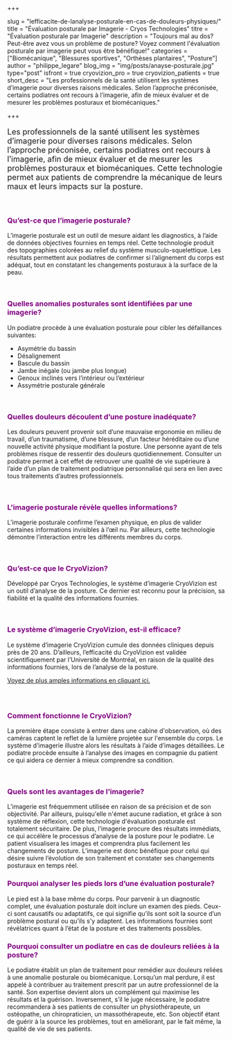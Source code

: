 +++

slug = "lefficacite-de-lanalyse-posturale-en-cas-de-douleurs-physiques/"
title = "Évaluation posturale par Imagerie - Cryos Technologies"
titre = "Évaluation posturale par Imagerie"
description = "Toujours mal au dos? Peut-être avez vous un problème de posture? Voyez comment l'évaluation posturale par imagerie peut vous être bénéfique!"
categories = ["Biomécanique", "Blessures sportives", "Orthèses plantaires", "Posture"]
author = "philippe_legare"
blog_img = "img/posts/anayse-posturale.jpg"
type="post"
isfront = true
cryovizion_pro = true
cryovizion_patients = true
short_desc = "Les professionnels de la santé utilisent les systèmes d’imagerie pour diverses raisons médicales. Selon l’approche préconisée, certains podiatres ont recours à l’imagerie, afin de mieux évaluer et de mesurer les problèmes posturaux et biomécaniques."

+++

<p style="font-size: 18px;">Les professionnels de la santé utilisent les systèmes d’imagerie pour diverses raisons médicales. Selon l’approche préconisée, certains podiatres ont recours à l’imagerie, afin de mieux évaluer et de mesurer les problèmes posturaux et biomécaniques. Cette technologie permet aux patients de comprendre la mécanique de leurs maux et leurs impacts sur la posture.</p>

&nbsp;
<h3 style="color: #800080;">Qu’est-ce que l’imagerie posturale?</h3>
L’imagerie posturale est un outil de mesure aidant les diagnostics, à l’aide de données objectives fournies en temps réel. Cette technologie produit des topographies colorées au relief du système musculo-squelettique. Les résultats permettent aux podiatres de confirmer si l’alignement du corps est adéquat, tout en constatant les changements posturaux à la surface de la peau.

&nbsp;
<h3 style="color: #800080;">Quelles anomalies posturales sont identifiées par une imagerie?</h3>
Un podiatre procède à une évaluation posturale pour cibler les défaillances suivantes:
<ul>
	<li>Asymétrie du bassin</li>
	<li>Désalignement</li>
	<li>Bascule du bassin</li>
	<li>Jambe inégale (ou jambe plus longue)</li>
	<li>Genoux inclinés vers l’intérieur ou l’extérieur</li>
	<li>Assymétrie posturale générale</li>
</ul>
&nbsp;
<h3 style="color: #800080;">Quelles douleurs découlent d’une posture inadéquate?</h3>
Les douleurs peuvent provenir soit d’une mauvaise ergonomie en milieu de travail, d’un traumatisme, d’une blessure, d’un facteur héréditaire ou d’une nouvelle activité physique modifiant la posture. Une personne ayant de tels problèmes risque de ressentir des douleurs quotidiennement. Consulter un podiatre permet à cet effet de retrouver une qualité de vie supérieure à l’aide d’un plan de traitement podiatrique personnalisé qui sera en lien avec tous traitements d’autres professionnels.

&nbsp;
<h3 style="color: #800080;">L'imagerie posturale révèle quelles informations?</h3>
L’imagerie posturale confirme l’examen physique, en plus de valider certaines informations invisibles à l’œil nu. Par ailleurs, cette technologie démontre l’interaction entre les différents membres du corps.

&nbsp;
<h3 style="color: #800080;">Qu’est-ce que le CryoVizion?</h3>
Développé par Cryos Technologies, le système d’imagerie CryoVizion est un outil d’analyse de la posture. Ce dernier est reconnu pour la précision, sa fiabilité et la qualité des informations fournies.

&nbsp;
<h3 style="color: #800080;">Le système d’imagerie CryoVizion, est-il efficace?</h3>
Le système d’imagerie CryoVizion cumule des données cliniques depuis près de 20 ans. D’ailleurs, l’efficacité du CryoVizion est validée scientifiquement par l’Université de Montréal, en raison de la qualité des informations fournies, lors de l’analyse de la posture.

<a href="http://www.cryos.com/wp-content/uploads/2015/12/color-coded-video-based-system.pdf" target="_blank">Voyez de plus amples informations en cliquant ici.</a>
<h3 style="color: #800080;"></h3>
&nbsp;
<h3 style="color: #800080;">Comment fonctionne le CryoVizion?</h3>
La première étape consiste à entrer dans une cabine d'observation, où des caméras captent le reflet de la lumière projetée sur l'ensemble du corps. Le système d’imagerie illustre alors les résultats à l’aide d’images détaillées. Le podiatre procède ensuite à l’analyse des images en compagnie du patient ce qui aidera ce dernier à mieux comprendre sa condition.

&nbsp;
<h3 style="color: #800080;">Quels sont les avantages de l’imagerie?</h3>
L’imagerie est fréquemment utilisée en raison de sa précision et de son objectivité. Par ailleurs, puisqu'elle n'émet aucune radiation, et grâce à son système de réflexion, cette technologie d'évaluation posturale est totalement sécuritaire. De plus, l’imagerie procure des résultats immédiats, ce qui accélère le processus d’analyse de la posture pour le podiatre. Le patient visualisera les images et comprendra plus facilement les changements de posture. L’imagerie est donc bénéfique pour celui qui désire suivre l’évolution de son traitement et constater ses changements posturaux en temps réel.
<h3 style="color: #800080;">Pourquoi analyser les pieds lors d’une évaluation posturale?</h3>
Le pied est à la base même du corps. Pour parvenir à un diagnostic complet, une évaluation posturale doit inclure un examen des pieds. Ceux-ci sont causatifs ou adaptatifs, ce qui signifie qu’ils sont soit la source d’un problème postural ou qu’ils s’y adaptent. Les informations fournies sont révélatrices quant à l’état de la posture et des traitements possibles.
<h3 style="color: #800080;">Pourquoi consulter un podiatre en cas de douleurs reliées à la posture?</h3>
Le podiatre établit un plan de traitement pour remédier aux douleurs reliées à une anomalie posturale ou biomécanique. Lorsqu’un mal perdure, il est appelé à contribuer au traitement prescrit par un autre professionnel de la santé. Son expertise devient alors un complément qui maximise les résultats et la guérison. Inversement, s’il le juge nécessaire, le podiatre recommandera à ses patients de consulter un physiothérapeute, un ostéopathe, un chiropraticien, un massothérapeute, etc. Son objectif étant de guérir à la source les problèmes, tout en améliorant, par le fait même, la qualité de vie de ses patients.

